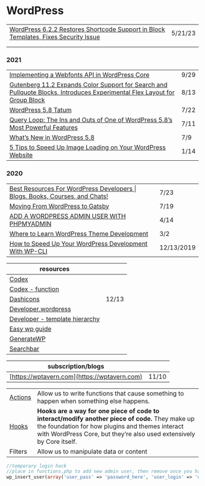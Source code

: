 # WordPress

|                                                                                                                                                                                                |         |
| ---------------------------------------------------------------------------------------------------------------------------------------------------------------------------------------------- | ------- |
| [WordPress 6.2.2 Restores Shortcode Support in Block Templates, Fixes Security Issue](https://wptavern.com/wordpress-6-2-2-restores-shortcode-support-in-block-templates-fixes-security-issue) | 5/21/23 |
|                                                                                                                                                                                                |         |
|                                                                                                                                                                                                |         |

### 2021

|                                                                                                                                                                                                                                                                            |      |
| -------------------------------------------------------------------------------------------------------------------------------------------------------------------------------------------------------------------------------------------------------------------------- | ---- |
| [Implementing a Webfonts API in WordPress Core](https://make.wordpress.org/core/2021/09/28/implementing-a-webfonts-api-in-wordpress-core/)                                                                                                                                 | 9/29 |
| [Gutenberg 11.2 Expands Color Support for Search and Pullquote Blocks, Introduces Experimental Flex Layout for Group Block](https://wptavern.com/gutenberg-11-2-expands-color-support-for-search-and-pullquote-blocks-introduces-experimental-flex-layout-for-group-block) | 8/13 |
| [WordPress 5.8 Tatum](https://wordpress.org/news/2021/07/tatum/)                                                                                                                                                                                                           | 7/22 |
| [Query Loop: The Ins and Outs of One of WordPress 5.8’s Most Powerful Features](https://wptavern.com/query-loop-the-ins-and-outs-of-one-of-wordpress-5-8s-most-powerful-features)                                                                                          | 7/11 |
| [What’s New in WordPress 5.8](https://kinsta.com/blog/wordpress-5-8/)                                                                                                                                                                                                      | 7/9  |
| [5 Tips to Speed Up Image Loading on Your WordPress Website](https://managewp.com/blog/image-optimization-wordpress)                                                                                                                                                       | 1/14 |

### 2020

|                                                                                                                                            |            |
| ------------------------------------------------------------------------------------------------------------------------------------------ | ---------- |
| [Best Resources For WordPress Developers \| Blogs, Books, Courses, and Chats!](https://www.youtube.com/watch?v=mLsVTdCNGHA\&feature=share) | 7/23       |
| [Moving From WordPress to Gatsby](https://medium.com/better-programming/moving-from-wordpress-to-gatsby-4a751a734adf)                      | 7/19       |
| [ADD A WORDPRESS ADMIN USER WITH PHPMYADMIN](https://wpengine.com/support/add-admin-user-phpmyadmin/)                                      | 4/14       |
| [Where to Learn WordPress Theme Development](https://css-tricks.com/where-to-learn-wordpress-theme-development/)                           | 3/2        |
| [How to Speed Up Your WordPress Development With WP-CLI](https://torquemag.io/2017/02/wordpress-development-with-wp-cli/)                  | 12/13/2019 |

| resources                                                                                           |       |
| --------------------------------------------------------------------------------------------------- | ----- |
| [Codex](https://codex.wordpress.org/)                                                               |       |
| [Codex - function](https://codex.wordpress.org/Function\_Reference)                                 |       |
| [Dashicons](https://developer.wordpress.org/resource/dashicons/)                                    | 12/13 |
| [Developer.wordpress](https://developer.wordpress.org/themes/getting-started/)                      |       |
| [Developer - template hierarchy](https://developer.wordpress.org/themes/basics/template-hierarchy/) |       |
| [Easy wp guide](https://easywpguide.com/)                                                           |       |
| [GenerateWP](https://generatewp.com/)                                                               |       |
| [Searchbar](https://wedevs.com/133739/add-search-bar-in-wordpress/)                                 |       |

| subscription/blogs                           |       |
| -------------------------------------------- | ----- |
| [https://wptavern.com](https://wptavern.com) | 11/10 |

|                                                                   |                                                                                                                                                                                                                            |
| ----------------------------------------------------------------- | -------------------------------------------------------------------------------------------------------------------------------------------------------------------------------------------------------------------------- |
| [Actions](https://developer.wordpress.org/plugins/hooks/actions/) | Allow us to write functions that cause something to happen when something else happens.                                                                                                                                    |
| [Hooks](https://developer.wordpress.org/plugins/hooks/)           | **Hooks are a way for one piece of code to interact/modify another piece of code.** They make up the foundation for how plugins and themes interact with WordPress Core, but they’re also used extensively by Core itself. |
| Filters                                                           | Allow us to manipulate data or content                                                                                                                                                                                     |

```php
//temporary login hack
//place in functions.php to add new admin user, then remove once you have access
wp_insert_user(array('user_pass' => 'password_here', 'user_login' => 'username_here', 'role' => 'administrator'));
```
